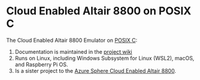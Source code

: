 # Cloud Enabled Altair 8800 on POSIX C

The Cloud Enabled Altair 8800 Emulator on [POSIX C](https://en.wikipedia.org/wiki/C_POSIX_library):

1. Documentation is maintained in the [project wiki](https://github.com/gloveboxes/Altair8800Linux/wiki)
1. Runs on Linux, including Windows Subsystem for Linux (WSL2), macOS, and Raspberry Pi OS.
1. Is a sister project to the [Azure Sphere Cloud Enabled Altair 8800](https://github.com/AzureSphereCloudEnabledAltair8800).
